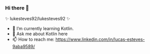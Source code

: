 ### Hi there 👋

 ✨ lukesteves92/lukesteves92 ✨ 

- 🌱 I’m currently learning Kotlin.
- 💬 Ask me about Kotlin here
- 📫 How to reach me: https://www.linkedin.com/in/lucas-esteves-9aba9589/

